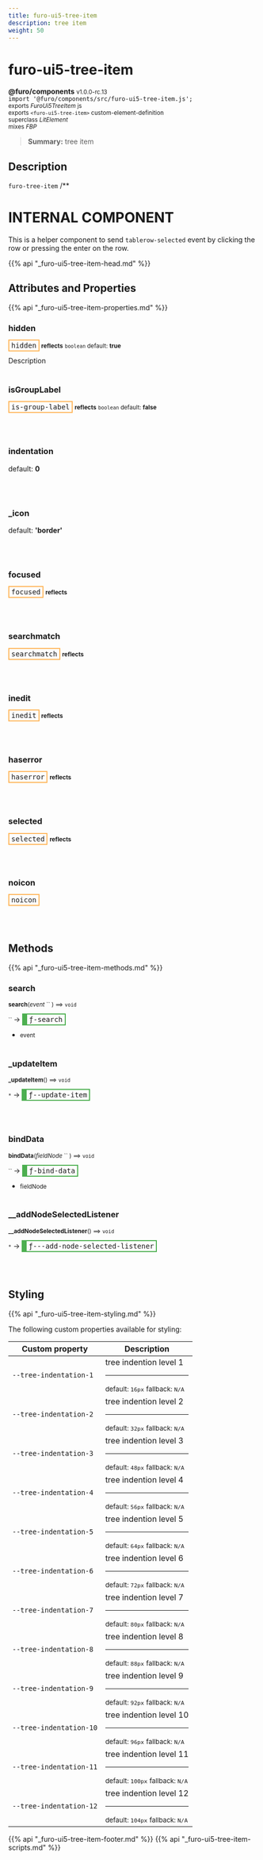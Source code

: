 ```yaml
---
title: furo-ui5-tree-item
description: tree item
weight: 50
---
```


# furo-ui5-tree-item
**@furo/components** <small>v1.0.0-rc.13</small>
<br>`import '@furo/components/src/furo-ui5-tree-item.js';`<small>
<br>exports *FuroUi5TreeItem* js
<br>exports `<furo-ui5-tree-item>` custom-element-definition
<br>superclass *LitElement*
<br> mixes *FBP*</small>

> **Summary:** tree item

## Description

`furo-tree-item`
/**
# INTERNAL COMPONENT
This is a helper component to send `tablerow-selected` event by clicking the row or pressing the enter on the row.

{{% api "_furo-ui5-tree-item-head.md" %}}

## Attributes and Properties
{{% api "_furo-ui5-tree-item-properties.md" %}}










### **hidden**

<span  style="border-width:2px; border-style: solid;border-color:  rgb(255, 182, 91);font-family:monospace; padding:2px 4px;">hidden</span> <small>**reflects**</small>
<small>`boolean` default: **true**</small>

Description
<br><br>

### **isGroupLabel**

<span  style="border-width:2px; border-style: solid;border-color:  rgb(255, 182, 91);font-family:monospace; padding:2px 4px;">is-group-label</span> <small>**reflects**</small>
<small>`boolean` default: **false**</small>


<br><br>

### **indentation**
default: **0**</small>


<br><br>

### **_icon**
default: **&#39;border&#39;**</small>


<br><br>

### **focused**

<span  style="border-width:2px; border-style: solid;border-color:  rgb(255, 182, 91);font-family:monospace; padding:2px 4px;">focused</span> <small>**reflects**</small>
</small>


<br><br>

### **searchmatch**

<span  style="border-width:2px; border-style: solid;border-color:  rgb(255, 182, 91);font-family:monospace; padding:2px 4px;">searchmatch</span> <small>**reflects**</small>
</small>


<br><br>

### **inedit**

<span  style="border-width:2px; border-style: solid;border-color:  rgb(255, 182, 91);font-family:monospace; padding:2px 4px;">inedit</span> <small>**reflects**</small>
</small>


<br><br>

### **haserror**

<span  style="border-width:2px; border-style: solid;border-color:  rgb(255, 182, 91);font-family:monospace; padding:2px 4px;">haserror</span> <small>**reflects**</small>
</small>


<br><br>

### **selected**

<span  style="border-width:2px; border-style: solid;border-color:  rgb(255, 182, 91);font-family:monospace; padding:2px 4px;">selected</span> <small>**reflects**</small>
</small>


<br><br>

### **noicon**

<span  style="border-width:2px; border-style: solid;border-color:  rgb(255, 182, 91);font-family:monospace; padding:2px 4px;">noicon</span>
</small>


<br><br>

## Methods
{{% api "_furo-ui5-tree-item-methods.md" %}}


### **search**
<small>**search**(*event* `` ) ⟹ `void`</small>

<small>`` </small> →
<span  style="border-width:2px 2px 2px 10px; border-style: solid;border-color:  rgb(76, 175, 80);font-family:monospace; padding:2px 4px;">ƒ-search</span>



- <small>event </small>
<br><br>

### **_updateItem**
<small>**_updateItem**() ⟹ `void`</small>

<small>`*`</small> →
<span  style="border-width:2px 2px 2px 10px; border-style: solid;border-color:  rgb(76, 175, 80);font-family:monospace; padding:2px 4px;">ƒ--update-item</span>



<br><br>

### **bindData**
<small>**bindData**(*fieldNode* `` ) ⟹ `void`</small>

<small>`` </small> →
<span  style="border-width:2px 2px 2px 10px; border-style: solid;border-color:  rgb(76, 175, 80);font-family:monospace; padding:2px 4px;">ƒ-bind-data</span>



- <small>fieldNode </small>
<br><br>



### **__addNodeSelectedListener**
<small>**__addNodeSelectedListener**() ⟹ `void`</small>

<small>`*`</small> →
<span  style="border-width:2px 2px 2px 10px; border-style: solid;border-color:  rgb(76, 175, 80);font-family:monospace; padding:2px 4px;">ƒ---add-node-selected-listener</span>



<br><br>














## Styling
{{% api "_furo-ui5-tree-item-styling.md" %}}

The following custom properties  available for styling:

Custom property | Description
----------------|-------------
`--tree-indentation-1` | tree indention level 1 <hr> <small>default: `16px`</small> <small>fallback: `N/A`</small>
`--tree-indentation-2` | tree indention level 2 <hr> <small>default: `32px`</small> <small>fallback: `N/A`</small>
`--tree-indentation-3` | tree indention level 3 <hr> <small>default: `48px`</small> <small>fallback: `N/A`</small>
`--tree-indentation-4` | tree indention level 4 <hr> <small>default: `56px`</small> <small>fallback: `N/A`</small>
`--tree-indentation-5` | tree indention level 5 <hr> <small>default: `64px`</small> <small>fallback: `N/A`</small>
`--tree-indentation-6` | tree indention level 6 <hr> <small>default: `72px`</small> <small>fallback: `N/A`</small>
`--tree-indentation-7` | tree indention level 7 <hr> <small>default: `80px`</small> <small>fallback: `N/A`</small>
`--tree-indentation-8` | tree indention level 8 <hr> <small>default: `88px`</small> <small>fallback: `N/A`</small>
`--tree-indentation-9` | tree indention level 9 <hr> <small>default: `92px`</small> <small>fallback: `N/A`</small>
`--tree-indentation-10` | tree indention level 10 <hr> <small>default: `96px`</small> <small>fallback: `N/A`</small>
`--tree-indentation-11` | tree indention level 11 <hr> <small>default: `100px`</small> <small>fallback: `N/A`</small>
`--tree-indentation-12` | tree indention level 12 <hr> <small>default: `104px`</small> <small>fallback: `N/A`</small>

{{% api "_furo-ui5-tree-item-footer.md" %}}
{{% api "_furo-ui5-tree-item-scripts.md" %}}
